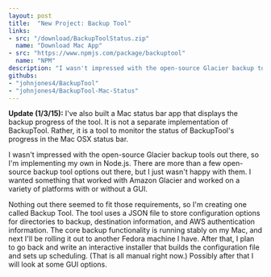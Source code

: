 ```yaml
---
layout: post
title:  "New Project: Backup Tool"
links:
- src: "/download/BackupToolStatus.zip"
  name: "Download Mac App"
- src: "https://www.npmjs.com/package/backuptool"
  name: "NPM"
description: "I wasn't impressed with the open-source Glacier backup tools out there, so I'm implementing my own in Node.js."
githubs:
- "johnjones4/BackupTool"
- "johnjones4/BackupTool-Mac-Status"
---
```


**Update (1/3/15):** I've also built a Mac status bar app that displays the backup progress of the tool. It is not a separate implementation of BackupTool. Rather, it is a tool to monitor the status of BackupTool's progress in the Mac OSX status bar.

I wasn't impressed with the open-source Glacier backup tools out there, so I'm implementing my own in Node.js. There are more than a few open-source backup tool options out there, but I just wasn't happy with them. I wanted something that worked with Amazon Glacier and worked on a variety of platforms with or without a GUI.

Nothing out there seemed to fit those requirements, so I'm creating one called Backup Tool. The tool uses a JSON file to store configuration options for directories to backup, destination information, and AWS authentication information. The core backup functionality is running stably on my Mac, and next I'll be rolling it out to another Fedora machine I have. After that, I plan to go back and write an interactive installer that builds the configuration file and sets up scheduling. (That is all manual right now.) Possibly after that I will look at some GUI options.
